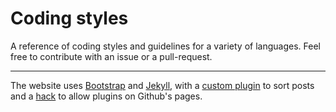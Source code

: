 Coding styles
=============

A reference of coding styles and guidelines for a variety of languages. Feel free to contribute with an issue or a pull-request.

---

The website uses [Bootstrap](http://getbootstrap.com) and [Jekyll](http://github.com/jekyll/jekyll), with a [custom plugin](http://stackoverflow.com/a/14427073/980240) to sort posts and a [hack](http://ixti.net/software/2013/01/28/using-jekyll-plugins-on-github-pages.html) to allow plugins on Github's pages.